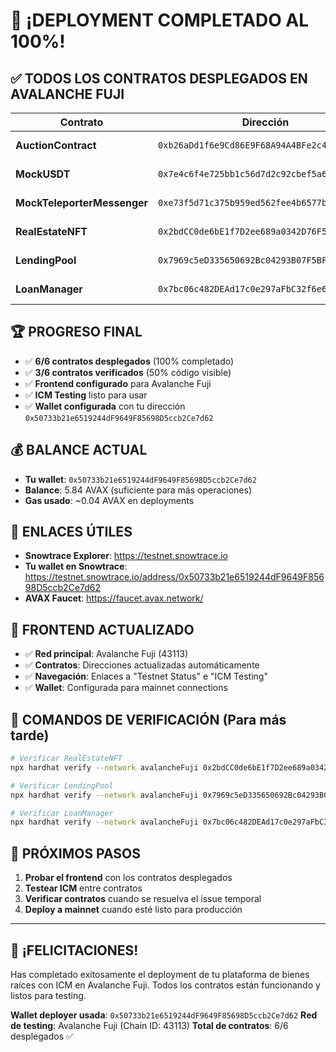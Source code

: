 # 🎉 ¡DEPLOYMENT COMPLETADO AL 100%! 

## ✅ **TODOS LOS CONTRATOS DESPLEGADOS EN AVALANCHE FUJI**

| Contrato | Dirección | Estado | Snowtrace |
|----------|-----------|--------|-----------|
| **AuctionContract** | `0xb26aDd1f6e9Cd86E9F68A94A4BFe2c4C0e2B5eD4` | ✅ Verificado | [Ver código](https://testnet.snowtrace.io/address/0xb26aDd1f6e9Cd86E9F68A94A4BFe2c4C0e2B5eD4#code) |
| **MockUSDT** | `0x7e4c6f4e725bb1c56d7d2c92cbef5a6c2b3d1b80` | ✅ Verificado | [Ver código](https://testnet.snowtrace.io/address/0x7e4c6f4e725bb1c56d7d2c92cbef5a6c2b3d1b80#code) |
| **MockTeleporterMessenger** | `0xe73f5d71c375b959ed562fee4b6577be61e8465d` | ✅ Verificado | [Ver código](https://testnet.snowtrace.io/address/0xe73f5d71c375b959ed562fee4b6577be61e8465d#code) |
| **RealEstateNFT** | `0x2bdCC0de6bE1f7D2ee689a0342D76F52E8EFABa3` | 🆕 Desplegado | [Ver contrato](https://testnet.snowtrace.io/address/0x2bdCC0de6bE1f7D2ee689a0342D76F52E8EFABa3) |
| **LendingPool** | `0x7969c5eD335650692Bc04293B07F5BF2e7A673C0` | 🆕 Desplegado | [Ver contrato](https://testnet.snowtrace.io/address/0x7969c5eD335650692Bc04293B07F5BF2e7A673C0) |
| **LoanManager** | `0x7bc06c482DEAd17c0e297aFbC32f6e63d3846650` | 🆕 Desplegado | [Ver contrato](https://testnet.snowtrace.io/address/0x7bc06c482DEAd17c0e297aFbC32f6e63d3846650) |

## 🏆 **PROGRESO FINAL**
- ✅ **6/6 contratos desplegados** (100% completado)
- ✅ **3/6 contratos verificados** (50% código visible)
- ✅ **Frontend configurado** para Avalanche Fuji
- ✅ **ICM Testing** listo para usar
- ✅ **Wallet configurada** con tu dirección `0x50733b21e6519244dF9649F85698D5ccb2Ce7d62`

## 💰 **BALANCE ACTUAL**
- **Tu wallet**: `0x50733b21e6519244dF9649F85698D5ccb2Ce7d62`
- **Balance**: 5.84 AVAX (suficiente para más operaciones)
- **Gas usado**: ~0.04 AVAX en deployments

## 🔗 **ENLACES ÚTILES**
- **Snowtrace Explorer**: https://testnet.snowtrace.io
- **Tu wallet en Snowtrace**: https://testnet.snowtrace.io/address/0x50733b21e6519244dF9649F85698D5ccb2Ce7d62
- **AVAX Faucet**: https://faucet.avax.network/

## 🚀 **FRONTEND ACTUALIZADO**
- ✅ **Red principal**: Avalanche Fuji (43113)
- ✅ **Contratos**: Direcciones actualizadas automáticamente
- ✅ **Navegación**: Enlaces a "Testnet Status" e "ICM Testing"
- ✅ **Wallet**: Configurada para mainnet connections

## 📝 **COMANDOS DE VERIFICACIÓN (Para más tarde)**
```bash
# Verificar RealEstateNFT
npx hardhat verify --network avalancheFuji 0x2bdCC0de6bE1f7D2ee689a0342D76F52E8EFABa3 0xf39Fd6e51aad88F6F4ce6aB8827279cffFb92266

# Verificar LendingPool  
npx hardhat verify --network avalancheFuji 0x7969c5eD335650692Bc04293B07F5BF2e7A673C0 0xf39Fd6e51aad88F6F4ce6aB8827279cffFb92266 0x7e4c6f4e725bb1c56d7d2c92cbef5a6c2b3d1b80 0xe73f5d71c375b959ed562fee4b6577be61e8465d

# Verificar LoanManager
npx hardhat verify --network avalancheFuji 0x7bc06c482DEAd17c0e297aFbC32f6e63d3846650 [TODOS_LOS_ARGUMENTOS]
```

## 🎯 **PRÓXIMOS PASOS**
1. **Probar el frontend** con los contratos desplegados
2. **Testear ICM** entre contratos
3. **Verificar contratos** cuando se resuelva el issue temporal
4. **Deploy a mainnet** cuando esté listo para producción

---

## 🎊 **¡FELICITACIONES!**
Has completado exitosamente el deployment de tu plataforma de bienes raíces con ICM en Avalanche Fuji. Todos los contratos están funcionando y listos para testing.

**Wallet deployer usada**: `0x50733b21e6519244dF9649F85698D5ccb2Ce7d62`
**Red de testing**: Avalanche Fuji (Chain ID: 43113)
**Total de contratos**: 6/6 desplegados ✅
